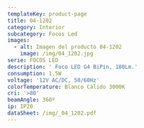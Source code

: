 ```yaml
---
templateKey: product-page
title: 04-1202
category: Interior
subcategory: Focos Led
images:
  - alt: Imagen del producto 04-1202
    image: /img/04_1202.jpg
serie: FOCOS LED
description: ' Foco LED G4 BiPin, 180Lm.'
consumption: 1.5W
voltage: '12V AC/DC, 50/60Hz'
colorTemperature: Blanco Cálido 3000K
cri: '>80'
beamAngle: 360º
ip: IP20
dataSheet: /img/_04_1202.pdf
---
```


